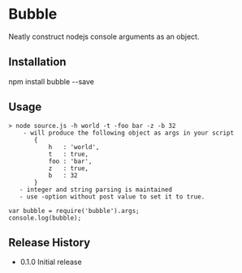 Bubble
=========

Neatly construct nodejs console arguments as an object.

## Installation

  npm install bubble --save

## Usage

    > node source.js -h world -t -foo bar -z -b 32
        - will produce the following object as args in your script
           {
               h   : 'world',
               t   : true,
               foo : 'bar',
               z   : true,
               b   : 32
           }
       - integer and string parsing is maintained
       - use -option without post value to set it to true.

    var bubble = require('bubble').args;
    console.log(bubble);

## Release History

* 0.1.0 Initial release
